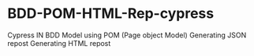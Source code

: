 # BDD-POM-HTML-Rep-cypress
Cypress IN BDD Model using POM (Page object Model)
Generating JSON repost
Generating HTML repost
